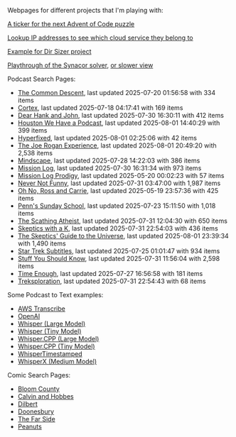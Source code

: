 Webpages for different projects that I'm playing with:

[A ticker for the next Advent of Code puzzle](https://seligman.github.io/aoc_ticker.html)

[Lookup IP addresses to see which cloud service they belong to](https://seligman.github.io/cloud-ips/index.html)

[Example for Dir Sizer project](https://seligman.github.io/dir_sizer/cost_example.html)

[Playthrough of the Synacor solver](https://seligman.github.io/synacor/run_script_speed.html), [or slower view](https://seligman.github.io/synacor/run_script.html)

Podcast Search Pages:
<!-- Podcasts Start -->
* [The Common Descent](https://seligman.github.io/podcasts/common_descent/common_descent.html), last updated 2025-07-20 01:56:58 with 334 items
* [Cortex](https://seligman.github.io/podcasts/cortex_pod/cortex_pod.html), last updated 2025-07-18 04:17:41 with 169 items
* [Dear Hank and John](https://seligman.github.io/podcasts/hank_and_john/hank_and_john.html), last updated 2025-07-30 16:30:11 with 412 items
* [Houston We Have a Podcast](https://seligman.github.io/podcasts/houston_we_have_a_podcast/houston_we_have_a_podcast.html), last updated 2025-08-01 14:40:29 with 399 items
* [Hyperfixed](https://seligman.github.io/podcasts/hyperfixed/hyperfixed.html), last updated 2025-08-01 02:25:06 with 42 items
* [The Joe Rogan Experience](https://seligman.github.io/podcasts/jre/jre.html), last updated 2025-08-01 20:49:20 with 2,538 items
* [Mindscape](https://seligman.github.io/podcasts/mindscape/mindscape.html), last updated 2025-07-28 14:22:03 with 386 items
* [Mission Log](https://seligman.github.io/podcasts/mission_log/mission_log.html), last updated 2025-07-30 16:31:34 with 973 items
* [Mission Log Prodigy](https://seligman.github.io/podcasts/ml_prodigy/ml_prodigy.html), last updated 2025-05-20 00:02:23 with 57 items
* [Never Not Funny](https://seligman.github.io/podcasts/nevernotfunny/nevernotfunny.html), last updated 2025-07-31 03:47:00 with 1,987 items
* [Oh No, Ross and Carrie](https://seligman.github.io/podcasts/oh_no/oh_no.html), last updated 2025-05-19 23:57:36 with 425 items
* [Penn's Sunday School](https://seligman.github.io/podcasts/penn_sunday_school/penn_sunday_school.html), last updated 2025-07-23 15:11:50 with 1,018 items
* [The Scathing Atheist](https://seligman.github.io/podcasts/scathing/scathing.html), last updated 2025-07-31 12:04:30 with 650 items
* [Skeptics with a K](https://seligman.github.io/podcasts/swak/swak.html), last updated 2025-07-31 22:54:03 with 436 items
* [The Skeptics' Guide to the Universe](https://seligman.github.io/podcasts/sgu/sgu.html), last updated 2025-08-01 23:39:34 with 1,490 items
* [Star Trek Subtitles](https://seligman.github.io/star_trek_subtitles/star_trek_subtitles.html), last updated 2025-07-25 01:01:47 with 934 items
* [Stuff You Should Know](https://seligman.github.io/podcasts/stuff_know/stuff_know.html), last updated 2025-07-31 11:56:04 with 2,598 items
* [Time Enough](https://seligman.github.io/podcasts/time_enough/time_enough.html), last updated 2025-07-27 16:56:58 with 181 items
* [Treksploration](https://seligman.github.io/podcasts/treksploration/treksploration.html), last updated 2025-07-31 22:54:43 with 68 items
<!-- Podcasts End -->

Some Podcast to Text examples:
* [AWS Transcribe](https://seligman.github.io/podcast_to_text/Example-Results-AWS-Transcribe.html)
* [OpenAI](https://seligman.github.io/podcast_to_text/Example-Results-OpenAI.html)
* [Whisper (Large Model)](https://seligman.github.io/podcast_to_text/Example-Results-Whisper-Large.html)
* [Whisper (Tiny Model)](https://seligman.github.io/podcast_to_text/Example-Results-Whisper-Tiny.html)
* [Whisper.CPP (Large Model)](https://seligman.github.io/podcast_to_text/Example-Results-Whisper_CPP-Large.html)
* [Whisper.CPP (Tiny Model)](https://seligman.github.io/podcast_to_text/Example-Results-Whisper_CPP-Tiny.html)
* [WhisperTimestamped](https://seligman.github.io/podcast_to_text/Example-Results-WhisperTimestamped-Medium.html)
* [WhisperX (Medium Model)](https://seligman.github.io/podcast_to_text/Example-Results-WhisperX-Medium.html)

Comic Search Pages:
* [Bloom County](https://seligman.github.io/comics/bloom_county.html)
* [Calvin and Hobbes](https://seligman.github.io/comics/calvin_and_hobbes.html)
* [Dilbert](https://seligman.github.io/comics/dilbert.html)
* [Doonesbury](https://seligman.github.io/comics/doonesbury.html)
* [The Far Side](https://seligman.github.io/comics/far_side.html)
* [Peanuts](https://seligman.github.io/comics/peanuts.html)

